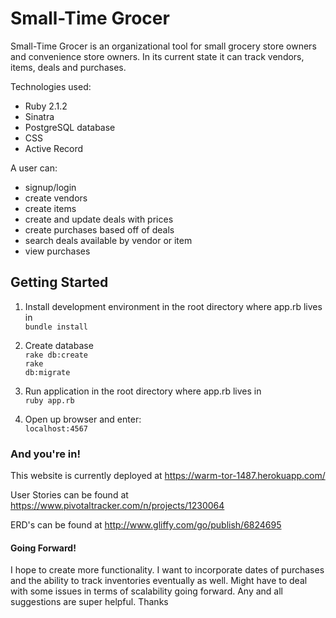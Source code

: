 <h1>Small-Time Grocer</h1>

<p>Small-Time Grocer is an organizational tool for small grocery store owners and convenience store owners. In its current state it can track vendors, items, deals and purchases.</p>

Technologies used:
- Ruby 2.1.2
- Sinatra
- PostgreSQL database
- CSS
- Active Record

A user can:
- signup/login
- create vendors
- create items
- create and update deals with prices
- create purchases based off of deals
- search deals available by vendor or item
- view purchases

<h2>Getting Started</h2>

1. Install development environment in the root directory where app.rb lives in<br>
 <code>bundle install</code>

2. Create database <br>
 <code>rake db:create</code><br>
 <code>rake db:migrate</code>

3. Run application in the root directory where app.rb lives in <br>
 <code>ruby app.rb</code>

4. Open up browser and enter:<br>
 <code>localhost:4567</code>

<h3> And you're in! </h3>

This website is currently deployed at <link>https://warm-tor-1487.herokuapp.com/</link>

User Stories can be found at <link>https://www.pivotaltracker.com/n/projects/1230064</link>

ERD's can be found at <link>http://www.gliffy.com/go/publish/6824695</link>

<h4>Going Forward!</h4>
<p> I hope to create more functionality. I want to incorporate dates of purchases and the ability to track inventories eventually as well. Might have to deal with some issues in terms of scalability going forward. Any and all suggestions are super helpful. Thanks </p>
